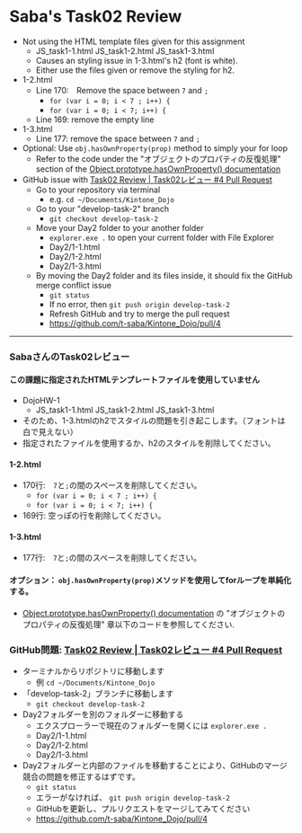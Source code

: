 # Saba's Task02 Review
* Not using the HTML template files given for this assignment
  * JS_task1-1.html JS_task1-2.html JS_task1-3.html
  * Causes an styling issue in 1-3.html's h2 (font is white).
  * Either use the files given or remove the styling for h2.
* 1-2.html
  * Line 170:　Remove the space between `7` and `;`
    * `for (var i = 0; i < 7 ; i++) {`
    * `for (var i = 0; i < 7; i++) {`
  * Line 169: remove the empty line
* 1-3.html
  * Line 177: remove the space between `7` and `;`
* Optional: Use `obj.hasOwnProperty(prop)` method to simply your for loop
  * Refer to the code under the "オブジェクトのプロパティの反復処理" section of the [Object.prototype.hasOwnProperty() documentation](https://developer.mozilla.org/en/docs/Web/JavaScript/Reference/Global_Objects/Object/hasOwnProperty#Examples)
* GitHub issue with [Task02 Review | Task02レビュー #4 Pull Request](https://github.com/t-saba/Kintone_Dojo/pull/4)
  * Go to your repository via terminal
    * e.g. `cd ~/Documents/Kintone_Dojo`
  * Go to your "develop-task-2" branch
    * `git checkout develop-task-2`
  * Move your Day2 folder to your another folder
    * `explorer.exe .` to open your current folder with File Explorer
    * Day2/1-1.html
    * Day2/1-2.html
    * Day2/1-3.html
  * By moving the Day2 folder and its files inside, it should fix the GitHub merge conflict issue
    * `git status`
    * If no error, then `git push origin develop-task-2`
    * Refresh GitHub and try to merge the pull request
    * https://github.com/t-saba/Kintone_Dojo/pull/4

---

### SabaさんのTask02レビュー
#### この課題に指定されたHTMLテンプレートファイルを使用していません
  * DojoHW-1
    * JS_task1-1.html JS_task1-2.html JS_task1-3.html
  * そのため、1-3.htmlのh2でスタイルの問題を引き起こします。（フォントは白で見えない）
  * 指定されたファイルを使用するか、h2のスタイルを削除してください。
#### 1-2.html
  * 170行:　`7`と`;`の間のスペースを削除してください。
    * `for (var i = 0; i < 7 ; i++) {`
    * `for (var i = 0; i < 7; i++) {`
  * 169行: 空っぽの行を削除してください。
#### 1-3.html
  * 177行:　`7`と`;`の間のスペースを削除してください。
#### オプション： `obj.hasOwnProperty(prop)`メソッドを使用してforループを単純化する。
  * [Object.prototype.hasOwnProperty() documentation](https://developer.mozilla.org/ja/docs/Web/JavaScript/Reference/Global_Objects/Object/hasOwnProperty#Examples) の "オブジェクトのプロパティの反復処理" 章以下のコードを参照してください.
### GitHub問題: [Task02 Review | Task02レビュー #4 Pull Request](https://github.com/t-saba/Kintone_Dojo/pull/4)
  * ターミナルからリポジトリに移動します
    * 例 `cd ~/Documents/Kintone_Dojo`
  * 「develop-task-2」ブランチに移動します
    * `git checkout develop-task-2`
  * Day2フォルダーを別のフォルダーに移動する
    * エクスプローラーで現在のフォルダーを開くには `explorer.exe .`
    * Day2/1-1.html
    * Day2/1-2.html
    * Day2/1-3.html
  * Day2フォルダーと内部のファイルを移動することにより、GitHubのマージ競合の問題を修正するはずです。
    * `git status`
    * エラーがなければ、 `git push origin develop-task-2`
    * GitHubを更新し、プルリクエストをマージしてみてください
    * https://github.com/t-saba/Kintone_Dojo/pull/4
